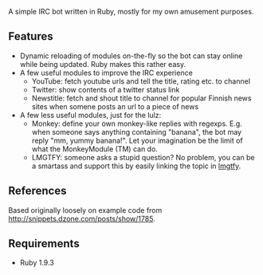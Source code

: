 A simple IRC bot written in Ruby, mostly for my own amusement purposes.

Features
--------
* Dynamic reloading of modules on-the-fly so the bot can stay online while being
  updated. Ruby makes this rather easy.
* A few useful modules to improve the IRC experience
  * YouTube: fetch youtube urls and tell the title, rating etc. to channel
  * Twitter: show contents of a twitter status link
  * Newstitle: fetch and shout title to channel for popular Finnish news sites
    when somene posts an url to a piece of news
* A few less useful modules, just for the lulz:
  * Monkey: define your own monkey-like replies with regexps. E.g. when someone says anything
    containing "banana", the bot may reply "mm, yummy banana!". Let your imagination
    be the limit of what the MonkeyModule (TM) can do.
  * LMGTFY: someone asks a stupid question? No problem, you can be a smartass and
    support this by easily linking the topic in [lmgtfy](http://lmgtfy.com/?q=lmgtfy).

References
----------
Based originally loosely on example code from http://snippets.dzone.com/posts/show/1785.

Requirements
------------

* Ruby 1.9.3
